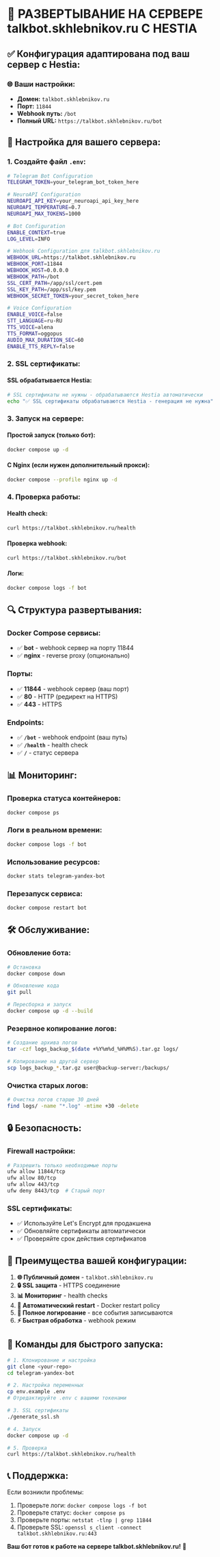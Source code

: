 # 🚀 РАЗВЕРТЫВАНИЕ НА СЕРВЕРЕ talkbot.skhlebnikov.ru С HESTIA

## ✅ Конфигурация адаптирована под ваш сервер с Hestia:

### 🌐 Ваши настройки:
- **Домен:** `talkbot.skhlebnikov.ru`
- **Порт:** `11844`
- **Webhook путь:** `/bot`
- **Полный URL:** `https://talkbot.skhlebnikov.ru/bot`

## 🔧 Настройка для вашего сервера:

### 1. Создайте файл `.env`:
```bash
# Telegram Bot Configuration
TELEGRAM_TOKEN=your_telegram_bot_token_here

# NeuroAPI Configuration
NEUROAPI_API_KEY=your_neuroapi_api_key_here
NEUROAPI_TEMPERATURE=0.7
NEUROAPI_MAX_TOKENS=1000

# Bot Configuration
ENABLE_CONTEXT=true
LOG_LEVEL=INFO

# Webhook Configuration для talkbot.skhlebnikov.ru
WEBHOOK_URL=https://talkbot.skhlebnikov.ru
WEBHOOK_PORT=11844
WEBHOOK_HOST=0.0.0.0
WEBHOOK_PATH=/bot
SSL_CERT_PATH=/app/ssl/cert.pem
SSL_KEY_PATH=/app/ssl/key.pem
WEBHOOK_SECRET_TOKEN=your_secret_token_here

# Voice Configuration
ENABLE_VOICE=false
STT_LANGUAGE=ru-RU
TTS_VOICE=alena
TTS_FORMAT=oggopus
AUDIO_MAX_DURATION_SEC=60
ENABLE_TTS_REPLY=false
```

### 2. SSL сертификаты:

#### SSL обрабатывается Hestia:
```bash
# SSL сертификаты не нужны - обрабатываются Hestia автоматически
echo "✅ SSL сертификаты обрабатываются Hestia - генерация не нужна"
```

### 3. Запуск на сервере:

#### Простой запуск (только бот):
```bash
docker compose up -d
```

#### С Nginx (если нужен дополнительный прокси):
```bash
docker compose --profile nginx up -d
```

### 4. Проверка работы:

#### Health check:
```bash
curl https://talkbot.skhlebnikov.ru/health
```

#### Проверка webhook:
```bash
curl https://talkbot.skhlebnikov.ru/bot
```

#### Логи:
```bash
docker compose logs -f bot
```

## 🔍 Структура развертывания:

### Docker Compose сервисы:
- ✅ **bot** - webhook сервер на порту 11844
- ✅ **nginx** - reverse proxy (опционально)

### Порты:
- ✅ **11844** - webhook сервер (ваш порт)
- ✅ **80** - HTTP (редирект на HTTPS)
- ✅ **443** - HTTPS

### Endpoints:
- ✅ **`/bot`** - webhook endpoint (ваш путь)
- ✅ **`/health`** - health check
- ✅ **`/`** - статус сервера

## 📊 Мониторинг:

### Проверка статуса контейнеров:
```bash
docker compose ps
```

### Логи в реальном времени:
```bash
docker compose logs -f bot
```

### Использование ресурсов:
```bash
docker stats telegram-yandex-bot
```

### Перезапуск сервиса:
```bash
docker compose restart bot
```

## 🛠️ Обслуживание:

### Обновление бота:
```bash
# Остановка
docker compose down

# Обновление кода
git pull

# Пересборка и запуск
docker compose up -d --build
```

### Резервное копирование логов:
```bash
# Создание архива логов
tar -czf logs_backup_$(date +%Y%m%d_%H%M%S).tar.gz logs/

# Копирование на другой сервер
scp logs_backup_*.tar.gz user@backup-server:/backups/
```

### Очистка старых логов:
```bash
# Очистка логов старше 30 дней
find logs/ -name "*.log" -mtime +30 -delete
```

## 🔒 Безопасность:

### Firewall настройки:
```bash
# Разрешить только необходимые порты
ufw allow 11844/tcp
ufw allow 80/tcp
ufw allow 443/tcp
ufw deny 8443/tcp  # Старый порт
```

### SSL сертификаты:
- ✅ Используйте Let's Encrypt для продакшена
- ✅ Обновляйте сертификаты автоматически
- ✅ Проверяйте срок действия сертификатов

## 🎯 Преимущества вашей конфигурации:

1. **🌐 Публичный домен** - `talkbot.skhlebnikov.ru`
2. **🔒 SSL защита** - HTTPS соединение
3. **📊 Мониторинг** - health checks
4. **🔄 Автоматический restart** - Docker restart policy
5. **📝 Полное логирование** - все события записываются
6. **⚡ Быстрая обработка** - webhook режим

## 🚀 Команды для быстрого запуска:

```bash
# 1. Клонирование и настройка
git clone <your-repo>
cd telegram-yandex-bot

# 2. Настройка переменных
cp env.example .env
# Отредактируйте .env с вашими токенами

# 3. SSL сертификаты
./generate_ssl.sh

# 4. Запуск
docker compose up -d

# 5. Проверка
curl https://talkbot.skhlebnikov.ru/health
```

## 📞 Поддержка:

Если возникли проблемы:
1. Проверьте логи: `docker compose logs -f bot`
2. Проверьте статус: `docker compose ps`
3. Проверьте порты: `netstat -tlnp | grep 11844`
4. Проверьте SSL: `openssl s_client -connect talkbot.skhlebnikov.ru:443`

**Ваш бот готов к работе на сервере talkbot.skhlebnikov.ru!** 🎉
